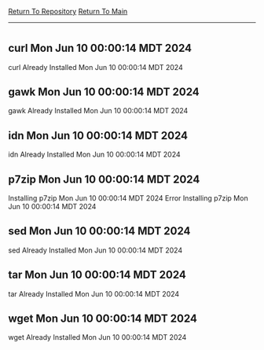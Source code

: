 [Return To Repository](https://github.com/DigitalWarrior/piholeparser/)
[Return To Main](https://github.com/DigitalWarrior/piholeparser/blob/master/RecentRunLogs/Mainlog.md)
____________________________________
# 
## curl Mon Jun 10 00:00:14 MDT 2024
curl Already Installed Mon Jun 10 00:00:14 MDT 2024
## gawk Mon Jun 10 00:00:14 MDT 2024
gawk Already Installed Mon Jun 10 00:00:14 MDT 2024
## idn Mon Jun 10 00:00:14 MDT 2024
idn Already Installed Mon Jun 10 00:00:14 MDT 2024
## p7zip Mon Jun 10 00:00:14 MDT 2024
Installing p7zip Mon Jun 10 00:00:14 MDT 2024
Error Installing p7zip Mon Jun 10 00:00:14 MDT 2024
## sed Mon Jun 10 00:00:14 MDT 2024
sed Already Installed Mon Jun 10 00:00:14 MDT 2024
## tar Mon Jun 10 00:00:14 MDT 2024
tar Already Installed Mon Jun 10 00:00:14 MDT 2024
## wget Mon Jun 10 00:00:14 MDT 2024
wget Already Installed Mon Jun 10 00:00:14 MDT 2024

